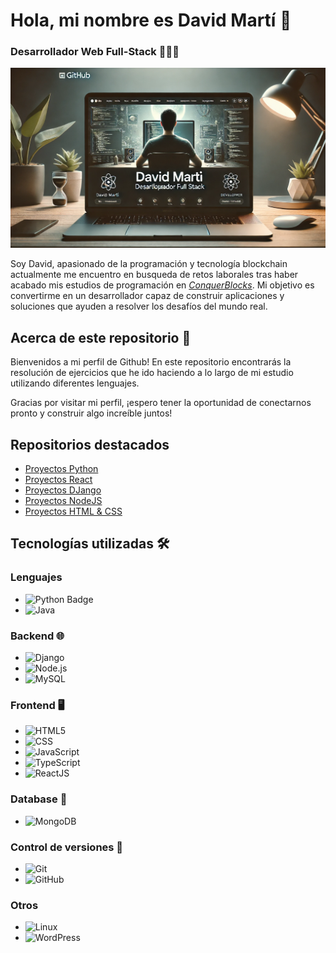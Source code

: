 # Hola, mi nombre es David Martí 👋
### Desarrollador Web Full-Stack 👨🏻‍💻

![github image](img-bio.png)

Soy David, apasionado de la programación y tecnología blockchain actualmente me encuentro en busqueda de retos laborales tras haber acabado mis estudios de programación en [*ConquerBlocks*](https://www.conquerblocks.com). Mi objetivo es convertirme en un desarrollador capaz de construir aplicaciones y soluciones que ayuden a resolver los desafíos del mundo real. 

## Acerca de este repositorio 📁

Bienvenidos a mi perfil de Github! En este repositorio encontrarás la resolución de ejercicios que he ido haciendo a lo largo de mi estudio utilizando diferentes lenguajes.

Gracias por visitar mi perfil, ¡espero tener la oportunidad de conectarnos pronto y construir algo increíble juntos!

## Repositorios destacados
- [Proyectos Python](https://github.com/davidmartisangu/Python-projects)
- [Proyectos React](https://github.com/davidmartisangu/ReactJs)
- [Proyectos DJango](https://github.com/davidmartisangu/django-projects)
- [Proyectos NodeJS](https://github.com/davidmartisangu/NodeJS_project)
- [Proyectos HTML & CSS](https://github.com/davidmartisangu/HTML-CSS-projects)

## Tecnologías utilizadas 🛠️

### Lenguajes
- <img src="https://img.shields.io/badge/Python-blue?style=flat&logo=python&labelColor=black&color=blue" alt="Python Badge">
- ![Java](https://img.shields.io/badge/Java-%23000000?style=flat&logo=java&labelColor=black&color=%23000000)

### Backend 🌐
- ![Django](https://img.shields.io/badge/Django-%23000000?style=flat&logo=django&labelColor=black&color=%23000000)
- ![Node.js](https://img.shields.io/badge/Node.js-%23000000?style=flat&logo=node.js&labelColor=black&color=%23000000)
- ![MySQL](https://img.shields.io/badge/MySQL-%234479A1?style=flat&logo=mysql&labelColor=black&color=%234479A1)

### Frontend 🖥️
- ![HTML5](https://img.shields.io/badge/-HTML5-%23000000?style=flat-square&logo=html5&logoColor=%23E34F26)
- ![CSS](https://img.shields.io/badge/CSS-%231572B6?style=flat&logo=css3&labelColor=black&color=%231572B6)
- ![JavaScript](https://img.shields.io/badge/JavaScript-%23F7DF1E?style=flat&logo=javascript&labelColor=black&color=%23F7DF1E)
- ![TypeScript](https://img.shields.io/badge/TypeScript-%233178C6?style=flat&logo=typescript&labelColor=black&color=%233178C6)
- ![ReactJS](https://img.shields.io/badge/ReactJS-%2361DAFB?style=flat&logo=react&labelColor=black&color=%2361DAFB)

### Database 💾
- ![MongoDB](https://img.shields.io/badge/MongoDB-%23000000?style=flat&logo=mongodb&labelColor=black&color=%23000000)

### Control de versiones 🔧
- ![Git](https://img.shields.io/badge/Git-%23F1502F?style=flat&logo=git&labelColor=black&color=%23F1502F)
- ![GitHub](https://img.shields.io/badge/GitHub-%23121011?style=flat&logo=github&labelColor=black&color=%23121011)

### Otros
- ![Linux](https://img.shields.io/badge/Linux-%23000000?style=flat&logo=linux&labelColor=black&color=%23000000)
- ![WordPress](https://img.shields.io/badge/WordPress-%23000000?style=flat&logo=wordpress&labelColor=%231E3A8A&color=%231E3A8A)